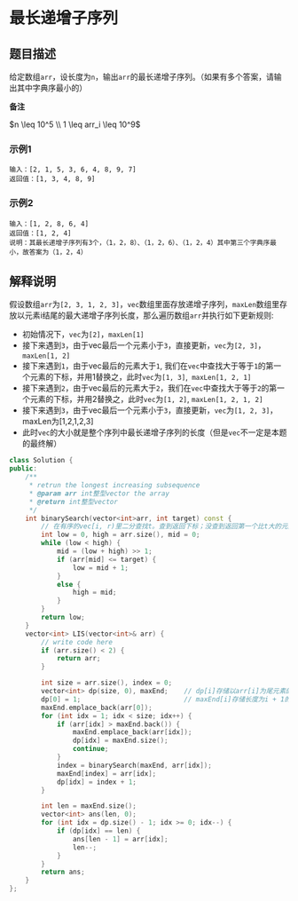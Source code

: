 # 最长递增子序列

## 题目描述

给定数组```arr```，设长度为```n```，输出```arr```的最长递增子序列。（如果有多个答案，请输出其中字典序最小的）

**备注**

$n \leq 10^5 \\ 1 \leq arr_i \leq 10^9$

### 示例1

```
输入：[2, 1, 5, 3, 6, 4, 8, 9, 7]
返回值：[1, 3, 4, 8, 9]
```

### 示例2

```
输入：[1, 2, 8, 6, 4]
返回值：[1, 2, 4]
说明：其最长递增子序列有3个，（1，2，8）、（1，2，6）、（1，2，4）其中第三个字典序最小，故答案为（1，2，4）
```

## 解释说明

假设数组```arr```为```[2, 3, 1, 2, 3]```，```vec```数组里面存放递增子序列，```maxLen```数组里存放以元素i结尾的最大递增子序列长度，那么遍历数组```arr```并执行如下更新规则:

- 初始情况下，```vec```为```[2]```，```maxLen[1]```
- 接下来遇到```3```，由于vec最后一个元素小于```3```，直接更新，```vec```为```[2, 3]```，```maxLen[1, 2]```
- 接下来遇到```1```，由于vec最后的元素大于```1```, 我们在```vec```中查找大于等于```1```的第一个元素的下标，并用1替换之，此时```vec```为```[1, 3]```,``` maxLen[1, 2, 1]```
- 接下来遇到```2```，由于vec最后的元素大于```2```，我们在```vec```中查找大于等于```2```的第一个元素的下标，并用2替换之，此时```vec```为```[1, 2]```, ```maxLen[1, 2, 1, 2]```
- 接下来遇到```3```，由于vec最后一个元素小于```3```，直接更新，```vec```为```[1, 2, 3]```，maxLen为[1,2,1,2,3]
- 此时```vec```的大小就是整个序列中最长递增子序列的长度（但是```vec```不一定是本题的最终解）

```C++
class Solution {
public:
    /**
     * retrun the longest increasing subsequence
     * @param arr int整型vector the array
     * @return int整型vector
     */
    int binarySearch(vector<int>arr, int target) const {
        // 在有序的vec[i, r)里二分查找t。查到返回下标；没查到返回第一个比t大的元素的下标。可用STL lower_bound替换。
        int low = 0, high = arr.size(), mid = 0;
        while (low < high) {
            mid = (low + high) >> 1;
            if (arr[mid] <= target) {
                low = mid + 1;
            }
            else {
                high = mid;
            }
        }
        return low;
    }
    vector<int> LIS(vector<int>& arr) {
        // write code here
        if (arr.size() < 2) {
            return arr;
        }

        int size = arr.size(), index = 0;
        vector<int> dp(size, 0), maxEnd;    // dp[i]存储以arr[i]为尾元素的最长子序列的长度
        dp[0] = 1;                          // maxEnd[i]存储长度为i + 1的子序列的最小尾元素
        maxEnd.emplace_back(arr[0]);
        for (int idx = 1; idx < size; idx++) {
            if (arr[idx] > maxEnd.back()) {
                maxEnd.emplace_back(arr[idx]);
                dp[idx] = maxEnd.size();
                continue;
            }
            index = binarySearch(maxEnd, arr[idx]);
            maxEnd[index] = arr[idx];
            dp[idx] = index + 1;
        }

        int len = maxEnd.size();
        vector<int> ans(len, 0);
        for (int idx = dp.size() - 1; idx >= 0; idx--) {
            if (dp[idx] == len) {
                ans[len - 1] = arr[idx];
                len--;
            }
        }
        return ans;
    }
};
```